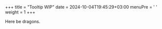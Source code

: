 +++
title = "Tooltip WIP"
date = 2024-10-04T19:45:29+03:00
menuPre = '<i class="icon-message"></i> '
weight = 1
+++

Here be dragons.

